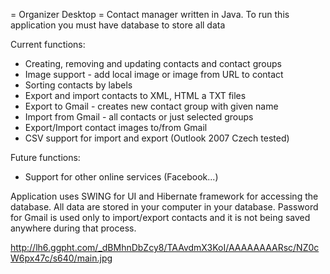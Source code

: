 = Organizer Desktop =
Contact manager written in Java. To run this application you must have database to store all data

Current functions:
  * Creating, removing and updating contacts and contact groups
  * Image support - add local image or image from URL to contact
  * Sorting contacts by labels
  * Export and import contacts to XML, HTML a TXT files
  * Export to Gmail - creates new contact group with given name
  * Import from Gmail - all contacts or just selected groups
  * Export/Import contact images to/from Gmail
  * CSV support for import and export (Outlook 2007 Czech tested)

Future functions:
  * Support for other online services (Facebook...)


Application uses SWING for UI and Hibernate framework for accessing the database. All data  are stored in your computer in your database. Password for Gmail is used only to import/export contacts and it is not being saved anywhere during that process.


http://lh6.ggpht.com/_dBMhnDbZcy8/TAAvdmX3KoI/AAAAAAAARsc/NZ0cW6px47c/s640/main.jpg
